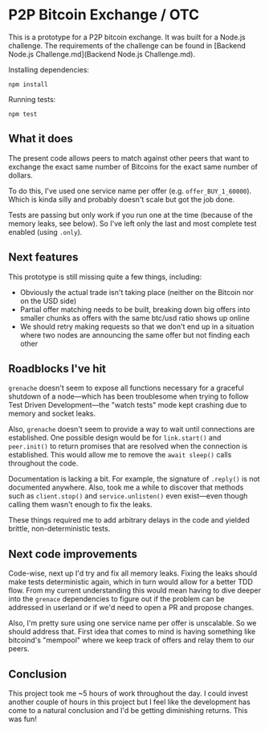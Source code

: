 # P2P Bitcoin Exchange / OTC
This is a prototype for a P2P bitcoin exchange. It was built for a Node.js challenge. The requirements of the challenge can be found in [Backend Node.js Challenge.md](Backend Node.js Challenge.md).

Installing dependencies:

```
npm install
```

Running tests:

```
npm test
```

## What it does
The present code allows peers to match against other peers that want to exchange the exact same number of Bitcoins for the exact same number of dollars.

To do this, I've used one service name per offer (e.g. `offer_BUY_1_60000`). Which is kinda silly and probably doesn't scale but got the job done.

Tests are passing but only work if you run one at the time (because of the memory leaks, see below). So I've left only the last and most complete test enabled (using `.only`).

## Next features
This prototype is still missing quite a few things, including:

- Obviously the actual trade isn't taking place (neither on the Bitcoin nor on the USD side)
- Partial offer matching needs to be built, breaking down big offers into smaller chunks as offers with the same btc/usd ratio shows up online
- We should retry making requests so that we don't end up in a situation where two nodes are announcing the same offer but not finding each other

## Roadblocks I've hit
`grenache` doesn't seem to expose all functions necessary for a graceful shutdown of a node—which has been troublesome when trying to follow Test Driven Development—the "watch tests" mode kept crashing due to memory and socket leaks.

Also, `grenache` doesn't seem to provide a way to wait until connections are established. One possible design would be for `link.start()` and `peer.init()` to return promises that are resolved when the connection is established. This would allow me to remove the `await sleep()` calls throughout the code.

Documentation is lacking a bit. For example, the signature of `.reply()` is not documented anywhere. Also, took me a while to discover that methods such as `client.stop()` and `service.unlisten()` even exist—even though calling them wasn't enough to fix the leaks.

These things required me to add arbitrary delays in the code and yielded brittle, non-deterministic tests.

## Next code improvements
Code-wise, next up I'd try and fix all memory leaks. Fixing the leaks should make tests deterministic again, which in turn would allow for a better TDD flow. From my current understanding this would mean having to dive deeper into the `grenace` dependencies to figure out if the problem can be addressed in userland or if we'd need to open a PR and propose changes.

Also, I'm pretty sure using one service name per offer is unscalable. So we should address that. First idea that comes to mind is having something like bitcoind's "mempool" where we keep track of offers and relay them to our peers.

## Conclusion

This project took me ~5 hours of work throughout the day. I could invest another couple of hours in this project but I feel like the development has come to a natural conclusion and I'd be getting diminishing returns. This was fun!
